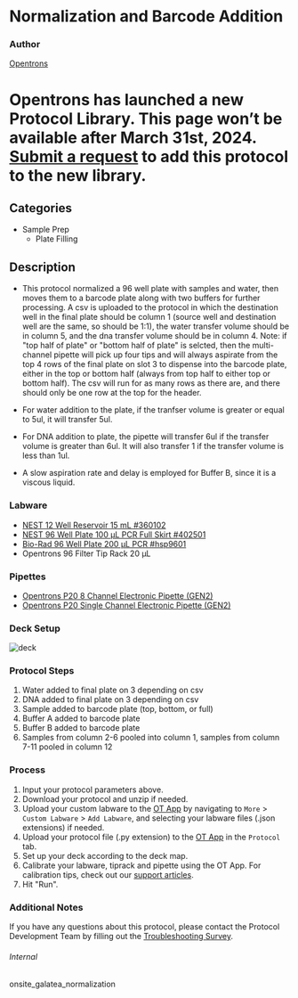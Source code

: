 # Normalization and Barcode Addition


### Author
[Opentrons](https://opentrons.com/)



# Opentrons has launched a new Protocol Library. This page won’t be available after March 31st, 2024. [Submit a request](https://docs.google.com/forms/d/e/1FAIpQLSdYYp9QCKow4nn0KlCVsMS3HX0eJ0N9O7-erajKvcpT0lWbSg/viewform) to add this protocol to the new library.

## Categories
* Sample Prep
	* Plate Filling


## Description
* This protocol normalized a 96 well plate with samples and water, then moves them to a barcode plate along with two buffers for further processing. A csv is uploaded to the protocol in which the destination well in the final plate should be column 1 (source well and destination well are the same, so should be 1:1), the water transfer volume should be in column 5, and the dna transfer volume should be in column 4. Note: if "top half of plate" or "bottom half of plate" is selcted, then the multi-channel pipette will pick up four tips and will always aspirate from the top 4 rows of the final plate on slot 3 to dispense into the barcode plate, either in the top or bottom half (always from top half to either top or bottom half). The csv will run for as many rows as there are, and there should only be one row at the top for the header.

* For water addition to the plate, if the tranfser volume is greater or equal to 5ul, it will transfer 5ul.

* For DNA addition to plate, the pipette will transfer 6ul if the transfer volume is greater than 6ul. It will also transfer 1 if the transfer volume is less than 1ul.

* A slow aspiration rate and delay is employed for Buffer B, since it is a viscous liquid. 


### Labware
* [NEST 12 Well Reservoir 15 mL #360102](http://www.cell-nest.com/page94?_l=en&product_id=102)
* [NEST 96 Well Plate 100 µL PCR Full Skirt #402501](http://www.cell-nest.com/page94?_l=en&product_id=97&product_category=96)
* [Bio-Rad 96 Well Plate 200 µL PCR #hsp9601](http://www.bio-rad.com/en-us/sku/hsp9601-hard-shell-96-well-pcr-plates-low-profile-thin-wall-skirted-white-clear?ID=hsp9601)
* Opentrons 96 Filter Tip Rack 20 µL


### Pipettes
* [Opentrons P20 8 Channel Electronic Pipette (GEN2)](https://shop.opentrons.com/8-channel-electronic-pipette/)
* [Opentrons P20 Single Channel Electronic Pipette (GEN2)](https://shop.opentrons.com/single-channel-electronic-pipette-p20/)


### Deck Setup
![deck](https://opentrons-protocol-library-website.s3.amazonaws.com/custom-README-images/onsite_galatea/magbind/norm.png)




### Protocol Steps
1. Water added to final plate on 3 depending on csv
2. DNA added to final plate on 3 depending on csv
3. Sample added to barcode plate (top, bottom, or full)
4. Buffer A added to barcode plate
5. Buffer B added to barcode plate
6. Samples from column 2-6 pooled into column 1, samples from column 7-11 pooled in column 12


### Process
1. Input your protocol parameters above.
2. Download your protocol and unzip if needed.
3. Upload your custom labware to the [OT App](https://opentrons.com/ot-app) by navigating to `More` > `Custom Labware` > `Add Labware`, and selecting your labware files (.json extensions) if needed.
4. Upload your protocol file (.py extension) to the [OT App](https://opentrons.com/ot-app) in the `Protocol` tab.
5. Set up your deck according to the deck map.
6. Calibrate your labware, tiprack and pipette using the OT App. For calibration tips, check out our [support articles](https://support.opentrons.com/en/collections/1559720-guide-for-getting-started-with-the-ot-2).
7. Hit "Run".


### Additional Notes
If you have any questions about this protocol, please contact the Protocol Development Team by filling out the [Troubleshooting Survey](https://protocol-troubleshooting.paperform.co/).


###### Internal
onsite_galatea_normalization
